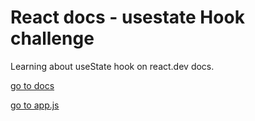 # React docs - usestate Hook challenge


Learning about useState hook on react.dev docs.

[go to docs](https://react.dev/learn/state-a-components-memory#giving-a-component-multiple-state-variables)


[go to app.js](https://github.com/kartikbh56/react_docs_usestate_Hook_challenge/blob/main/src/App.js)
